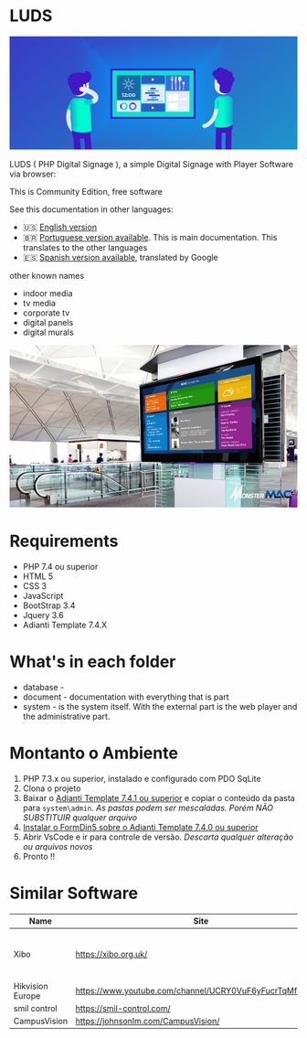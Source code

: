 # LUDS

![visão geral](document/digital-signage.png)

LUDS ( PHP Digital Signage ), a simple Digital Signage with Player Software via browser:

This is Community Edition, free software

See this documentation in other languages:
- :us: [English version](README.md)
- :brazil: [Portuguese version available](document/README_pt-BR.md). This is main documentation. This translates to the other languages
- :es: [Spanish version available](document/README_es.md), translated by Google

other known names
* indoor media
* tv media
* corporate tv
* digital panels
* digital murals

![visão geral](document/exemplo01.jpg)

# Requirements
* PHP 7.4 ou superior
* HTML 5
* CSS 3
* JavaScript
* BootStrap 3.4
* Jquery 3.6
* Adianti Template 7.4.X

# What's in each folder
* database - 
* document - documentation with everything that is part
* system   - is the system itself. With the external part is the web player and the administrative part.

# Montanto o Ambiente

1. PHP 7.3.x ou superior, instalado e configurado com PDO SqLite
1. Clona o projeto
1. Baixar o [Adianti Template 7.4.1 ou superior](https://www.adianti.com.br/framework-download) e copiar o conteúdo da pasta para `system\admin`. *As pastas podem ser mescaladas. Porém NÃO SUBSTITUIR qualquer arquivo*
1. [Instalar o FormDin5 sobre o Adianti Template 7.4.0 ou superior](https://github.com/bjverde/formDin5#instala%C3%A7%C3%A3o)
1. Abrir VsCode e ir para controle de versão. *Descarta qualquer alteração ou arquivos novos*
1. Pronto !!


# Similar Software 
| Name             | Site                                                     | GitHub                                    | Description                          |
|------------------|----------------------------------------------------------|-------------------------------------------|--------------------------------------|
| Xibo             | https://xibo.org.uk/                                     |                                           | Most Famous software Digital Display |
| Hikvision Europe | https://www.youtube.com/channel/UCRY0VuF6yFucrTqMfZk6Bng |                                           |                                      |
| smil control     | https://smil-control.com/                                | https://github.com/sagiadinos             |                                      |
| CampusVision     | https://johnsonlm.com/CampusVision/                      | https://github.com/JohnsonLM/CampusVision |                                      |
